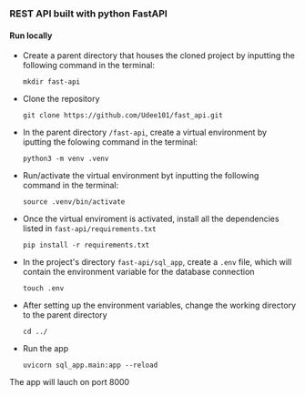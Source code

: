### REST API built with python FastAPI

#### Run locally

- Create a parent directory that houses the cloned project by inputting the following command in the terminal:
  ```
  mkdir fast-api
  ```

- Clone the repository
  ```
  git clone https://github.com/Udee101/fast_api.git
  ```

- In the parent directory `/fast-api`, create a virtual environment by iputting the folowing command in the terminal:
  ```
  python3 -m venv .venv
  ```

- Run/activate the virtual environment byt inputting the following command in the terminal:
  ```
  source .venv/bin/activate
  ```

- Once the virtual enviroment is activated, install all the dependencies listed in `fast-api/requirements.txt`
  ```
  pip install -r requirements.txt
  ```

- In the project's directory `fast-api/sql_app`, create a `.env` file, which will contain the environment variable for the database connection
  ```
  touch .env
  ```

- After setting up the environment variables, change the working directory to the parent directory
  ```
  cd ../
  ```

- Run the app
  ```
  uvicorn sql_app.main:app --reload
  ```

The app will lauch on port 8000
